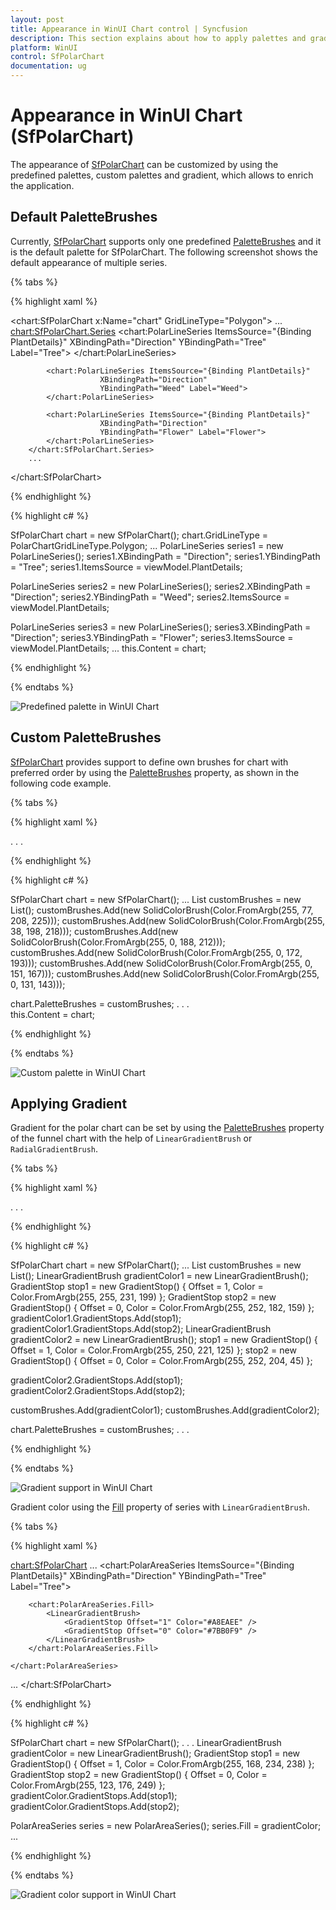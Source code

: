 ```yaml
---
layout: post
title: Appearance in WinUI Chart control | Syncfusion
description: This section explains about how to apply palettes and gradient in the Syncfusion WinUI Chart (SfPolarChart) control
platform: WinUI
control: SfPolarChart
documentation: ug
---
```


# Appearance in WinUI Chart (SfPolarChart)

The appearance of [SfPolarChart](https://help.syncfusion.com/cr/winui/Syncfusion.UI.Xaml.Charts.SfPolarChart.html) can be customized by using the predefined palettes, custom palettes and gradient, which allows to enrich the application.

## Default PaletteBrushes

Currently, [SfPolarChart](https://help.syncfusion.com/cr/winui/Syncfusion.UI.Xaml.Charts.SfPolarChart.html) supports only one predefined [PaletteBrushes]() and it is the default palette for SfPolarChart. The following screenshot shows the default appearance of multiple series.

{% tabs %}

{% highlight xaml %}

<chart:SfPolarChart x:Name="chart"
                    GridLineType="Polygon">
        ...
        <chart:SfPolarChart.Series>
            <chart:PolarLineSeries ItemsSource="{Binding PlantDetails}" 
                        XBindingPath="Direction"
                        YBindingPath="Tree" Label="Tree">
            </chart:PolarLineSeries>

            <chart:PolarLineSeries ItemsSource="{Binding PlantDetails}" 
                        XBindingPath="Direction"
                        YBindingPath="Weed" Label="Weed">
            </chart:PolarLineSeries>

            <chart:PolarLineSeries ItemsSource="{Binding PlantDetails}" 
                        XBindingPath="Direction"
                        YBindingPath="Flower" Label="Flower">
            </chart:PolarLineSeries>
        </chart:SfPolarChart.Series>
        ...
</chart:SfPolarChart>

{% endhighlight %}

{% highlight c# %}

SfPolarChart chart = new SfPolarChart();
chart.GridLineType = PolarChartGridLineType.Polygon;
...
PolarLineSeries series1 = new PolarLineSeries();
series1.XBindingPath = "Direction";
series1.YBindingPath = "Tree";
series1.ItemsSource = viewModel.PlantDetails;

PolarLineSeries series2 = new PolarLineSeries();
series2.XBindingPath = "Direction";
series2.YBindingPath = "Weed";
series2.ItemsSource = viewModel.PlantDetails;

PolarLineSeries series3 = new PolarLineSeries();
series3.XBindingPath = "Direction";
series3.YBindingPath = "Flower";
series3.ItemsSource = viewModel.PlantDetails;
...
this.Content = chart;

{% endhighlight %}

{% endtabs %}

![Predefined palette in WinUI Chart](Appearance_Images/WinUI_Chart_metro_palette.png)

## Custom PaletteBrushes

[SfPolarChart](https://help.syncfusion.com/cr/winui/Syncfusion.UI.Xaml.Charts.SfPolarChart.html) provides support to define own brushes for chart with preferred order by using the [PaletteBrushes]() property, as shown in the following code example.

{% tabs %}

{% highlight xaml %}

<Grid>
    <Grid.Resources>
        <BrushCollection x:Key="customBrushes">
                <SolidColorBrush Color="#4dd0e1"/>
                <SolidColorBrush Color="#26c6da"/>
                <SolidColorBrush Color="#00bcd4"/>
                <SolidColorBrush Color="#00acc1"/>
                <SolidColorBrush Color="#0097a7"/>
                <SolidColorBrush Color="#00838f"/>
        </BrushCollection>
    </Grid.Resources>
    <chart:SfPolarChart x:Name="chart"
                        PaletteBrushes="{StaticResource customBrushes}" >
. . .
</chart:SfPolarChart>
</Grid>

{% endhighlight %}

{% highlight c# %}

SfPolarChart chart = new SfPolarChart();
...
List<Brush> customBrushes = new List<Brush>();
customBrushes.Add(new SolidColorBrush(Color.FromArgb(255, 77, 208, 225)));
customBrushes.Add(new SolidColorBrush(Color.FromArgb(255, 38, 198, 218)));
customBrushes.Add(new SolidColorBrush(Color.FromArgb(255, 0, 188, 212)));
customBrushes.Add(new SolidColorBrush(Color.FromArgb(255, 0, 172, 193)));
customBrushes.Add(new SolidColorBrush(Color.FromArgb(255, 0, 151, 167)));
customBrushes.Add(new SolidColorBrush(Color.FromArgb(255, 0, 131, 143)));

chart.PaletteBrushes = customBrushes;
. . .            
this.Content = chart;

{% endhighlight %}

{% endtabs %}

![Custom palette in WinUI Chart](Appearance_Images/WinUI_Chart_CustomPalette.png)

## Applying Gradient

Gradient for the polar chart can be set by using the [PaletteBrushes]() property of the funnel chart with the help of `LinearGradientBrush` or `RadialGradientBrush`.

{% tabs %}

{% highlight xaml %}

<Grid>
    <Grid.Resources>
        <BrushCollection x:Key="customBrushes">
                <LinearGradientBrush>
                    <GradientStop Offset="1" Color="#FFE7C7" />
                    <GradientStop Offset="0" Color="#FCB69F" />
                </LinearGradientBrush>
                <LinearGradientBrush>
                    <GradientStop Offset="1" Color="#fadd7d" />
                    <GradientStop Offset="0" Color="#fccc2d" />
                </LinearGradientBrush>
                <LinearGradientBrush>
                    <GradientStop Offset="1" Color="#DCFA97" />
                    <GradientStop Offset="0" Color="#96E6A1" />
                </LinearGradientBrush>
        </BrushCollection>
    </Grid.Resources>
    <chart:SfPolarChart x:Name="chart" 
                        PaletteBrushes="{StaticResource customBrushes}">
. . .
</chart:SfPolarChart>
</Grid>

{% endhighlight %}

{% highlight c# %}

SfPolarChart chart = new SfPolarChart();
...
List<Brush> customBrushes = new List<Brush>();
LinearGradientBrush gradientColor1 = new LinearGradientBrush();
GradientStop stop1 = new GradientStop() { Offset = 1, Color = Color.FromArgb(255, 255, 231, 199) };
GradientStop stop2 = new GradientStop() { Offset = 0, Color = Color.FromArgb(255, 252, 182, 159) };
gradientColor1.GradientStops.Add(stop1);
gradientColor1.GradientStops.Add(stop2);
LinearGradientBrush gradientColor2 = new LinearGradientBrush();
stop1 = new GradientStop() { Offset = 1, Color = Color.FromArgb(255, 250, 221, 125) };
stop2 = new GradientStop() { Offset = 0, Color = Color.FromArgb(255, 252, 204, 45) };

gradientColor2.GradientStops.Add(stop1);
gradientColor2.GradientStops.Add(stop2);

customBrushes.Add(gradientColor1);
customBrushes.Add(gradientColor2);

chart.PaletteBrushes = customBrushes;
. . .

{% endhighlight %}

{% endtabs %}

![Gradient support in WinUI Chart](Appearance_Images/WinUI_Chart_Series_Gradient.png)

Gradient color using the [Fill]( ) property of series with `LinearGradientBrush`.

{% tabs %}

{% highlight xaml %}

<chart:SfPolarChart>
    ...
    <chart:PolarAreaSeries  ItemsSource="{Binding PlantDetails}" 
                            XBindingPath="Direction" 
                            YBindingPath="Tree" Label="Tree">

        <chart:PolarAreaSeries.Fill>
            <LinearGradientBrush>
                <GradientStop Offset="1" Color="#A8EAEE" />
                <GradientStop Offset="0" Color="#7BB0F9" />
            </LinearGradientBrush>
        </chart:PolarAreaSeries.Fill>
                   
    </chart:PolarAreaSeries>
...
</chart:SfPolarChart>

{% endhighlight %}

{% highlight c# %}

SfPolarChart chart = new SfPolarChart();
. . .
LinearGradientBrush gradientColor = new LinearGradientBrush();
GradientStop stop1 = new GradientStop() { Offset = 1, Color = Color.FromArgb(255, 168, 234, 238) };
GradientStop stop2 = new GradientStop() { Offset = 0, Color = Color.FromArgb(255, 123, 176, 249) };
gradientColor.GradientStops.Add(stop1);
gradientColor.GradientStops.Add(stop2);

PolarAreaSeries series = new PolarAreaSeries();
series.Fill = gradientColor;
...

{% endhighlight %}

{% endtabs %}

![Gradient color support in WinUI Chart](Appearance_Images/WinUI_Chart_Interior_GradientColor.png)

